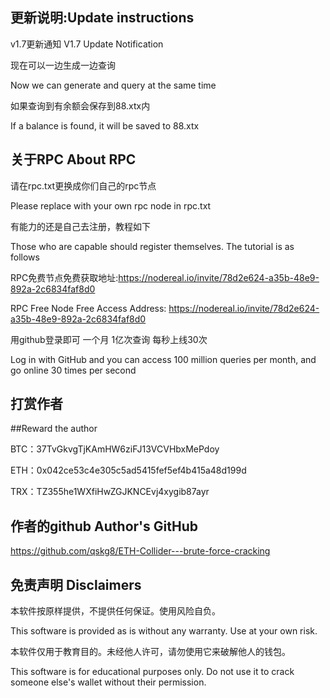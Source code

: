 ## 更新说明:Update instructions



v1.7更新通知 V1.7 Update Notification



现在可以一边生成一边查询

Now we can generate and query at the same time

如果查询到有余额会保存到88.xtx内

If a balance is found, it will be saved to 88.xtx

##  关于RPC  About RPC

请在rpc.txt更换成你们自己的rpc节点

Please replace with your own rpc node in rpc.txt


有能力的还是自己去注册，教程如下

Those who are capable should register themselves. The tutorial is as follows


RPC免费节点免费获取地址:https://nodereal.io/invite/78d2e624-a35b-48e9-892a-2c6834faf8d0

RPC Free Node Free Access Address: https://nodereal.io/invite/78d2e624-a35b-48e9-892a-2c6834faf8d0


用github登录即可 一个月 1亿次查询 每秒上线30次

Log in with GitHub and you can access 100 million queries per month, and go online 30 times per second


##  打赏作者
##Reward the author


BTC：37TvGkvgTjKAmHW6ziFJ13VCVHbxMePdoy


ETH：0x042ce53c4e305c5ad5415fef5ef4b415a48d199d

TRX：TZ355he1WXfiHwZGJKNCEvj4xygib87ayr


##  作者的github Author's GitHub

https://github.com/qskg8/ETH-Collider---brute-force-cracking


## 免责声明 Disclaimers


本软件按原样提供，不提供任何保证。使用风险自负。

This software is provided as is without any warranty. Use at your own risk.

本软件仅用于教育目的。未经他人许可，请勿使用它来破解他人的钱包。

This software is for educational purposes only. Do not use it to crack someone else's wallet without their permission.

